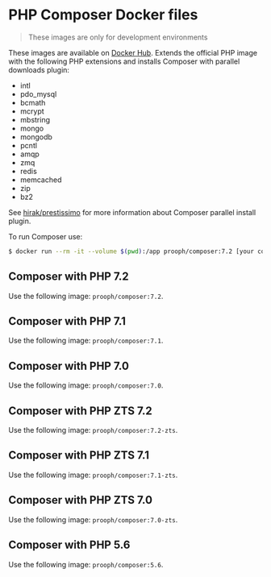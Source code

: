 # PHP Composer Docker files

> These images are only for development environments

These images are available on [Docker Hub](https://hub.docker.com/r/prooph/composer/).
Extends the official PHP image with the following PHP extensions and installs Composer with parallel downloads plugin:

* intl 
* pdo_mysql
* bcmath
* mcrypt
* mbstring
* mongo
* mongodb
* pcntl
* amqp
* zmq
* redis
* memcached
* zip
* bz2

See [hirak/prestissimo](https://github.com/hirak/prestissimo) for more information about Composer parallel 
install plugin.

To run Composer use:

```bash
$ docker run --rm -it --volume $(pwd):/app prooph/composer:7.2 [your composer command]
```

## Composer with PHP 7.2
Use the following image: `prooph/composer:7.2`.

## Composer with PHP 7.1
Use the following image: `prooph/composer:7.1`.

## Composer with PHP 7.0
Use the following image: `prooph/composer:7.0`.

## Composer with PHP ZTS 7.2
Use the following image: `prooph/composer:7.2-zts`.

## Composer with PHP ZTS 7.1
Use the following image: `prooph/composer:7.1-zts`.

## Composer with PHP ZTS 7.0
Use the following image: `prooph/composer:7.0-zts`.

## Composer with PHP 5.6
Use the following image: `prooph/composer:5.6`.
